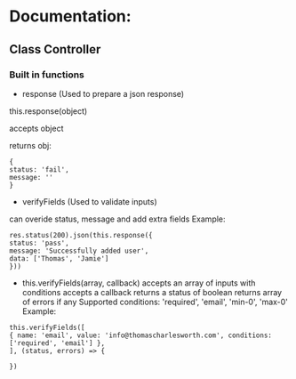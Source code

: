 # Documentation:

## Class Controller

### Built in functions

- response (Used to prepare a json response)

this.response(object)

accepts object

returns obj:

```
{
status: 'fail',
message: ''
}
```

- verifyFields (Used to validate inputs)



can overide status, message and add extra fields
Example: 
```
res.status(200).json(this.response({
status: 'pass',
message: 'Successfully added user',
data: ['Thomas', 'Jamie']
}))
```

- this.verifyFields(array, callback)
accepts an array of inputs with conditions
accepts a callback
returns a status of boolean
returns array of errors if any
Supported conditions: 'required', 'email', 'min-0', 'max-0'
Example: 
```
this.verifyFields([
{ name: 'email', value: 'info@thomascharlesworth.com', conditions: ['required', 'email'] },
], (status, errors) => {

})
```
